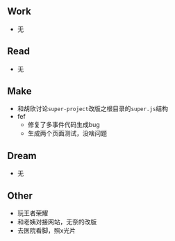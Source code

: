 ## Work

- 无

## Read

- 无

## Make

- 和胡欣讨论```super-project```改版之根目录的```super.js```结构
- fef
    - 修复了多事件代码生成bug
    - 生成两个页面测试，没啥问题

## Dream

- 无

## Other

- 玩王者荣耀
- 和老姨对接网站，无奈的改版
- 去医院看脚，照x光片
